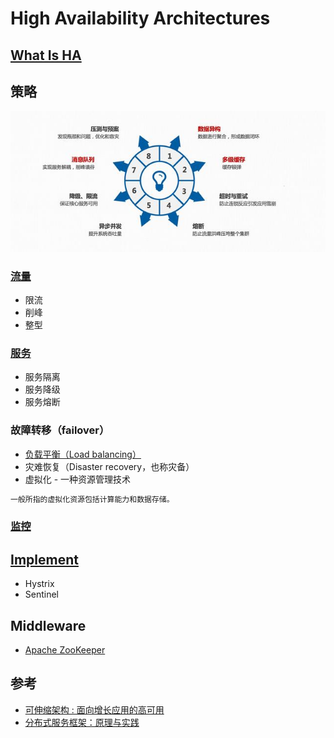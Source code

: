 # High Availability Architectures

## [What Is HA](What.md)

## 策略
![](_pic/HA-Strategy.jpeg)
### [流量](traffic/README.md)
* 限流
* 削峰
* 整型
### [服务](service/README.md)
* 服务隔离
* 服务降级
* 服务熔断

### 故障转移（failover）
* [负载平衡（Load balancing）](LoadBalancing/README.md)
* 灾难恢复（Disaster recovery，也称灾备）
* 虚拟化 - 一种资源管理技术
```md
一般所指的虚拟化资源包括计算能力和数据存储。
```
### [监控](monitor/README.md)

## [Implement](framework/README.md)
* Hystrix
* Sentinel

## Middleware
* [Apache ZooKeeper](https://github.com/SunnnyChan/sc.drill-code/tree/master/infra/apache-zookeeper)

## 参考
* [可伸缩架构 : 面向增长应用的高可用](https://github.com/SunnnyChan/SunnnyChan.github.io/blob/master/post/readme/reading/arch/scalable_arch)
* [分布式服务框架：原理与实践](https://github.com/SunnnyChan/SunnnyChan.github.io/blob/master/post/readme/reading/arch/DS-Service-Framework)

